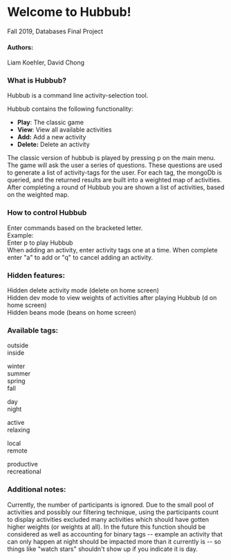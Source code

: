 # Welcome to Hubbub!
Fall 2019, Databases Final Project

#### Authors:
Liam Koehler, David Chong 

### What is Hubbub?<br />
Hubbub is a command line activity-selection tool. <br />

Hubbub contains the following functionality:
 - **Play**: The classic game 
 - **View**: View all available activities
 - **Add:** Add a new activity 
 - **Delete:** Delete an activity 
 
The classic version of hubbub is played by pressing p on the main menu. The game will ask the user a series of questions. These questions are used to generate a list of activity-tags for the user. For each tag, the mongoDb is queried, and the returned results are built into a weighted map of activities. After completing a round of Hubbub you are shown a list of activities, based on the weighted map.

### How to control Hubbub<br />
Enter commands based on the bracketed letter.<br />
Example:<br />
Enter p to play Hubbub<br />
When adding an activity, enter activity tags one at a time. When complete enter "a" to add or "q" to cancel adding an activity.<br />

### Hidden features:<br />
Hidden delete activity mode (delete on home screen)<br />
Hidden dev mode to view weights of activities after playing Hubbub (d on home screen)<br />
Hidden beans mode (beans on home screen)<br />

### Available tags:<br />
outside<br />
inside<br />

winter<br />
summer<br />
spring<br />
fall<br />

day<br />
night<br />

active<br />
relaxing<br />

local<br />
remote<br />

productive<br />
recreational<br />

### Additional notes:<br />
Currently, the number of participants is ignored. Due to the small pool of activities and possibly our filtering technique, using the participants count to display activities excluded many activities which should have gotten higher weights (or weights at all). In the future this function should be considered as well as accounting for binary tags -- example an activity that can only happen at night should be impacted more than it currently is -- so things like "watch stars" shouldn't show up if you indicate it is day.
